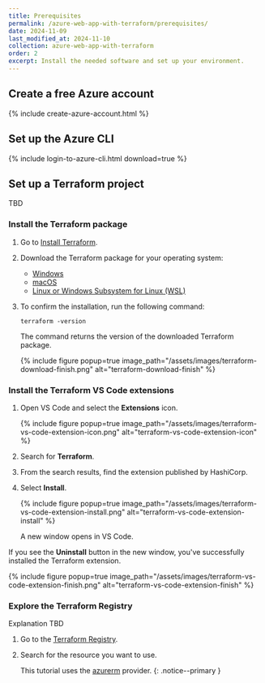 ```yaml
---
title: Prerequisites
permalink: /azure-web-app-with-terraform/prerequisites/
date: 2024-11-09
last_modified_at: 2024-11-10
collection: azure-web-app-with-terraform
order: 2
excerpt: Install the needed software and set up your environment.
---
```


## Create a free Azure account

{% include create-azure-account.html %}

## Set up the Azure CLI

{% include login-to-azure-cli.html download=true %}

## Set up a Terraform project

TBD

### Install the Terraform package

1. Go to [Install Terraform](https://developer.hashicorp.com/terraform/install).
1. Download the Terraform package for your operating system:

    - [Windows](https://developer.hashicorp.com/terraform/install#windows)
    - [macOS](https://developer.hashicorp.com/terraform/install#darwin)
    - [Linux or Windows Subsystem for Linux (WSL)](https://developer.hashicorp.com/terraform/install#linux)

1. To confirm the installation, run the following command:

    ```console
    terraform -version
    ```

    The command returns the version of the downloaded Terraform package.

    {% include figure popup=true image_path="/assets/images/terraform-download-finish.png" alt="terraform-download-finish" %}

### Install the Terraform VS Code extensions

1. Open VS Code and select the **Extensions** icon.

    {% include figure popup=true image_path="/assets/images/terraform-vs-code-extension-icon.png" alt="terraform-vs-code-extension-icon" %}

1. Search for **Terraform**.
1. From the search results, find the extension published by HashiCorp.
1. Select **Install**.

    {% include figure popup=true image_path="/assets/images/terraform-vs-code-extension-install.png" alt="terraform-vs-code-extension-install" %}

    A new window opens in VS Code.

If you see the **Uninstall** button in the new window, you've successfully installed the Terraform extension.

{% include figure popup=true image_path="/assets/images/terraform-vs-code-extension-finish.png" alt="terraform-vs-code-extension-finish" %}

### Explore the Terraform Registry

Explanation TBD

1. Go to the [Terraform Registry](https://registry.terraform.io/?product_intent=terraform).
1. Search for the resource you want to use.

    This tutorial uses the [azurerm](https://registry.terraform.io/providers/hashicorp/azurerm/latest) provider.
    {: .notice--primary }
